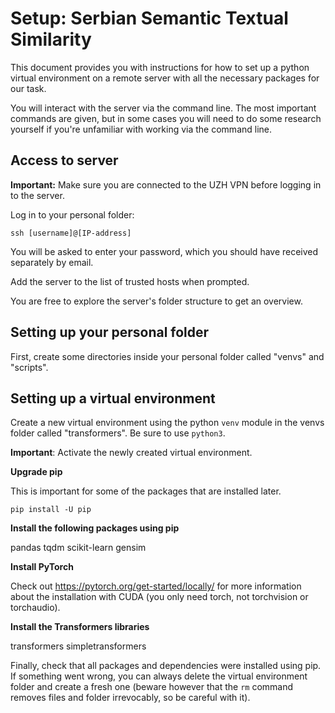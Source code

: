 # Setup: Serbian Semantic Textual Similarity

This document provides you with instructions for how to set up a python virtual environment on a remote server with all the necessary packages for our task.

You will interact with the server via the command line. The most important commands are given, but in some cases you will need to do some research yourself if you're unfamiliar with working via the command line.

## Access to server

**Important:** Make sure you are connected to the UZH VPN before logging in to the server.

Log in to your personal folder:

`ssh [username]@[IP-address]`

You will be asked to enter your password, which you should have received separately by email.

Add the server to the list of trusted hosts when prompted.

You are free to explore the server's folder structure to get an overview.

## Setting up your personal folder

First, create some directories inside your personal folder called "venvs" and "scripts".

## Setting up a virtual environment

Create a new virtual environment using the python `venv` module in the venvs folder called "transformers". Be sure to use `python3`.

**Important**: Activate the newly created virtual environment.

**Upgrade pip**

This is important for some of the packages that are installed later.

`pip install -U pip`

**Install the following packages using pip**

pandas tqdm scikit-learn gensim

**Install PyTorch**

Check out https://pytorch.org/get-started/locally/ for more information about the installation with CUDA (you only need torch, not torchvision or torchaudio).

**Install the Transformers libraries**

transformers simpletransformers

Finally, check that all packages and dependencies were installed using pip. If something went wrong, you can always delete the virtual environment folder and create a fresh one (beware however that the `rm` command removes files and folder irrevocably, so be careful with it).
